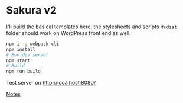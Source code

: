 Sakura v2
====

I'll build the basical templates here, the stylesheets and scripts in `dist` folder should work on WordPress front end as well. 

```bash
npm i -g webpack-cli
npm install
# Run dev server
npm start
# Build
npm run build
```

Test server on <http://localhost:8080/>

[Notes](./NOTES.md)